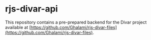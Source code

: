 # rjs-divar-api

This repository contains a pre-prepared backend for the Divar project available at [https://github.com/Ghalami/rjs-divar-files](https://github.com/Ghalami/rjs-divar-files).
